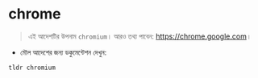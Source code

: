 # chrome

> এই আদেশটির উপনাম `chromium`।
> আরও তথ্য পাবেন: <https://chrome.google.com>।

- মৌল আদেশের জন্য ডকুমেন্টেশন দেখুন:

`tldr chromium`

